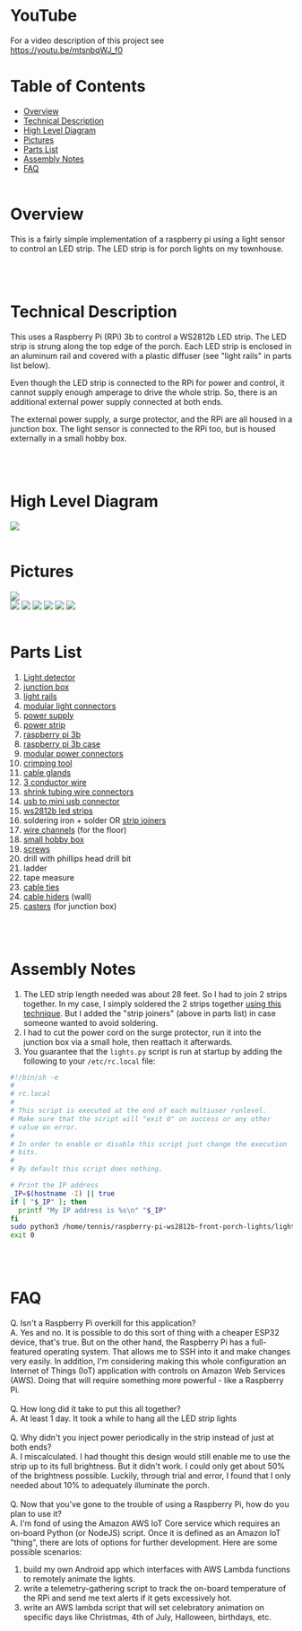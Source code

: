 # YouTube
For a video description of this project see<br>
https://youtu.be/mtsnbqWJ_f0


# Table of Contents
  - [Overview](#overview)
  - [Technical Description](#technical-description)
  - [High Level Diagram](#high-level-diagram)
  - [Pictures](#pictures)
  - [Parts List](#parts-list)
  - [Assembly Notes](#assembly-notes)
  - [FAQ](#faq)
<br><br>
# Overview
This is a fairly simple implementation of a raspberry pi using a light sensor to control an LED strip. The LED strip is for porch lights 
on my townhouse.

<br><br>
# Technical Description
This uses a Raspberry Pi (RPi) 3b to control a WS2812b LED strip. The LED strip is strung along the top edge of the porch. Each LED strip
is enclosed in an aluminum rail and covered with a plastic diffuser (see "light rails" in parts list below). 

Even though the LED strip is connected to the RPi for power and control, it cannot supply enough amperage to drive the whole strip. So,
there is an additional external power supply connected at both ends. 

The external power supply, a surge protector, and the RPi are all housed in a junction box. The light sensor is connected to the RPi too,
but is housed externally in a small hobby box. 

<br><br>
# High Level Diagram
![](.README_images/high-level-diagram.png)
<br><br>
# Pictures
![](.README_images/junction_box.png)<br>
![](.README_images/doorstep-wire-hider-to-vert-hider.png)
![](.README_images/view-of-ws2812b-installed.png)
![](.README_images/end-connection.png)
![](.README_images/porch-nighttime.png)
![](.README_images/porch-nighttime-external-view.png)
![](.README_images/porch-nighttime-external-view-from-street.png)
<br><br>
# Parts List
1. [Light detector](https://a.co/d/iatWxzP)<br>
2. [junction box](https://www.amazon.com/dp/B07FFMW98K?_encoding=UTF8&psc=1&ref_=cm_sw_r_cp_ud_dp_Q53R1K17GV35AD7ETD8T)<br>
3. [light rails](https://www.amazon.com/dp/B07F923CXW?_encoding=UTF8&psc=1&ref_=cm_sw_r_cp_ud_dp_M3PXQB7NWN6M433SQ13D)<br>
4. [modular light connectors](https://www.amazon.com/dp/B01DC0KIT2?_encoding=UTF8&psc=1&ref_=cm_sw_r_cp_ud_dp_7FPAXEZCGPNJF75B87AH)<br>
5. [power supply](https://www.amazon.com/dp/B07TSKK4FR?_encoding=UTF8&psc=1&ref_=cm_sw_r_cp_ud_dp_C5H0VB2ZD7X5N9FWS5ZP)<br>
6. [power strip](https://www.amazon.com/dp/B0B38J2RCW?_encoding=UTF8&psc=1&ref_=cm_sw_r_cp_ud_dp_NGQSWW4XAKX024N8B75Q)<br>
7. [raspberry pi 3b](https://a.co/d/4W5xzi1)<br>
8. [raspberry pi 3b case](https://a.co/d/iEvAVKc)<br>
9. [modular power connectors](https://www.amazon.com/dp/B07RW6XVWZ?_encoding=UTF8&psc=1&ref_=cm_sw_r_cp_ud_dp_FFTEP0FKJS06ZBFZYE9B)<br>
10. [crimping tool](https://www.amazon.com/dp/B07GFLWKTT?_encoding=UTF8&psc=1&ref_=cm_sw_r_cp_ud_dp_CJ3GNW5Q23350F62M5Q7)<br>
11. [cable glands](https://a.co/d/7p3MsaF)<br>
12. [3 conductor wire](https://a.co/d/edxlVFO)<br>
13. [shrink tubing wire connectors](https://www.amazon.com/dp/B09FLZQQ95?_encoding=UTF8&psc=1&ref_=cm_sw_r_cp_ud_dp_VAFF6WAG78XBAE2WKR9X)<br>
14. [usb to mini usb connector](https://www.amazon.com/dp/B004GETLY2?_encoding=UTF8&psc=1&ref_=cm_sw_r_cp_ud_dp_S4YZF2V6R8KAVAPN4BF1)<br>
15. [ws2812b led strips](https://www.amazon.com/dp/B01CDTEID0?_encoding=UTF8&psc=1&ref_=cm_sw_r_cp_ud_dp_XNF847VSW59MR645S7A1)<br>
16. soldering iron + solder OR [strip joiners](https://www.amazon.com/dp/B09L117LB5?_encoding=UTF8&psc=1&ref_=cm_sw_r_cp_ud_dp_00Q135WVJKDME1CT3KP9)<br>
17. [wire channels](https://www.amazon.com/dp/B09M8M7NST?_encoding=UTF8&psc=1&ref_=cm_sw_r_cp_ud_dp_13G2RZVQ06KH456VK7W4) (for the floor)<br>
18. [small hobby box](https://www.amazon.com/dp/B07ZRBND1L?_encoding=UTF8&psc=1&ref_=cm_sw_r_cp_ud_dp_RJV7A9WXKJSVNYJR8R9G)<br>
19. [screws](https://www.amazon.com/dp/B09955X4K1?_encoding=UTF8&psc=1&ref_=cm_sw_r_cp_ud_dp_1616D3FTKE2ZM7T3154G)<br>
20. drill with phillips head drill bit <br>
21. ladder<br>
22. tape measure<br>
23. [cable ties](https://a.co/d/6m9v6Om)<br>
24. [cable hiders](https://a.co/d/gkcMCfV) (wall)
25. [casters](https://a.co/d/86DZQPY) (for junction box)

<br><br>
# Assembly Notes
1. The LED strip length needed was about 28 feet.  So I had to join 2 strips together. In my case, I simply soldered the 2 strips together
[using this technique](https://youtu.be/RFv19s15RuM).  But I added the "strip joiners" (above in parts list) in case someone wanted to avoid soldering.<br>
2. I had to cut the power cord on the surge protector, run it into the junction box via a small hole, then reattach it afterwards.<br>
3. You guarantee that the `lights.py` script is run at startup by adding the following to your `/etc/rc.local` file:
```bash
#!/bin/sh -e
#
# rc.local
#
# This script is executed at the end of each multiuser runlevel.
# Make sure that the script will "exit 0" on success or any other
# value on error.
#
# In order to enable or disable this script just change the execution
# bits.
#
# By default this script does nothing.

# Print the IP address
_IP=$(hostname -I) || true
if [ "$_IP" ]; then
  printf "My IP address is %s\n" "$_IP"
fi
sudo python3 /home/tennis/raspberry-pi-ws2812b-front-porch-lights/lights.py
exit 0
```

<br><br>
# FAQ
Q. Isn't a Raspberry Pi overkill for this application?<br>
A. Yes and no.  It is possible to do this sort of thing with a cheaper ESP32 device, that's true.  But on the other hand, 
the Raspberry Pi has a full-featured operating system. That allows me to SSH into it and make changes very easily. In addition,
I'm considering making this whole configuration an Internet of Things (IoT) application with controls on Amazon Web Services (AWS).
Doing that will require something more powerful - like a Raspberry Pi. 
<br><br>
Q. How long did it take to put this all together?<br>
A. At least 1 day.  It took a while to hang all the LED strip lights 
<br><br>
Q. Why didn't you inject power periodically in the strip instead of just at both ends?<br>
A. I miscalculated.  I had thought this design would still enable me to use the strip up to its full brightness. But
it didn't work. I could only get about 50% of the brightness possible.  Luckily, through trial and error, I found that
I only needed about 10% to adequately illuminate the porch.
<br><br>
Q. Now that you've gone to the trouble of using a Raspberry Pi, how do you plan to use it?<br>
A. I'm fond of using the Amazon AWS IoT Core service which requires an on-board Python (or NodeJS) script. Once it is defined as an Amazon IoT "thing", there are lots of options for further development. Here are some possible scenarios:<br>
1. build my own Android app which interfaces with AWS Lambda functions to remotely animate the lights.<br>
2. write a telemetry-gathering script to track the on-board temperature of the RPi and send me text alerts if it gets excessively hot.<br>
3. write an AWS lambda script that will set celebratory animation on specific days like Christmas, 4th of July, Halloween, birthdays, etc.<br>
<br><br>

